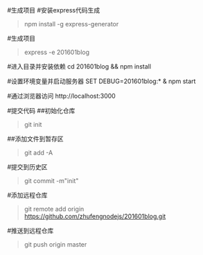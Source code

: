 #生成项目
#安装express代码生成
> npm install -g express-generator

#生成项目
>express -e 201601blog

#进入目录并安装依赖
cd 201601blog && npm install

#设置环境变量并启动服务器
SET DEBUG=201601blog:* & npm start

#通过浏览器访问
http://localhost:3000

#提交代码
##初始化仓库 
> git init

##添加文件到暂存区
>git add -A

#提交到历史区
> git commit -m"init"

#添加远程仓库
> git remote add origin https://github.com/zhufengnodejs/201601blog.git

#推送到远程仓库
> git push origin master